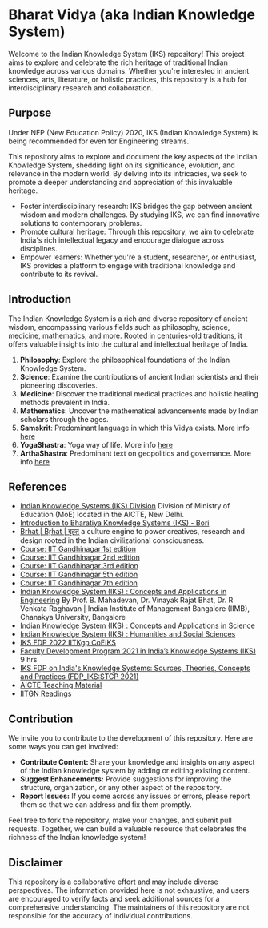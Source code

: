 # Bharat Vidya (aka Indian Knowledge System)

Welcome to the Indian Knowledge System (IKS) repository! This project aims to explore and celebrate the rich heritage of traditional Indian knowledge across various domains. Whether you're interested in ancient sciences, arts, literature, or holistic practices, this repository is a hub for interdisciplinary research and collaboration.

## Purpose
Under NEP (New Education Policy) 2020, IKS (Indian Knowledge System) is being recommended for even for Engineering streams.

This repository aims to explore and document the key aspects of the Indian Knowledge System, shedding light on its significance, evolution, and relevance in the modern world. By delving into its intricacies, we seek to promote a deeper understanding and appreciation of this invaluable heritage.

- Foster interdisciplinary research: IKS bridges the gap between ancient wisdom and modern challenges. By studying IKS, we can find innovative solutions to contemporary problems.
- Promote cultural heritage: Through this repository, we aim to celebrate India's rich intellectual legacy and encourage dialogue across disciplines.
- Empower learners: Whether you're a student, researcher, or enthusiast, IKS provides a platform to engage with traditional knowledge and contribute to its revival.

## Introduction
The Indian Knowledge System is a rich and diverse repository of ancient wisdom, encompassing various fields such as philosophy, science, medicine, mathematics, and more. Rooted in centuries-old traditions, it offers valuable insights into the cultural and intellectual heritage of India.

1. **Philosophy**: Explore the philosophical foundations of the Indian Knowledge System.
2. **Science**: Examine the contributions of ancient Indian scientists and their pioneering discoveries.
3. **Medicine**: Discover the traditional medical practices and holistic healing methods prevalent in India.
4. **Mathematics**: Uncover the mathematical advancements made by Indian scholars through the ages.
5. **Samskrit**: Predominant language in which this Vidya exists. More info [here](./Awesome_samskrit.md)
5. **YogaShastra**: Yoga way of life. More info [here](./Awesome_yogashastra.md)
5. **ArthaShastra**: Predominant text on geopolitics and governance. More info [here](./Awesome_arthashastra.md)

## References
- [Indian Knowledge Systems (IKS) Division](https://iksindia.org/)  Division of Ministry of Education (MoE) located in the AICTE, New Delhi.
- [Introduction to Bharatiya Knowledge Systems (IKS) - Bori](https://bharatvidya.in/courses/enrolled/2460044)
- [Brhat | Bṛhat | बृहत्](https://www.brhat.in/) a culture engine to power creatives, research and design rooted in the Indian civilizational consciousness.
- [Course: IIT Gandhinagar 1st edition](https://www.youtube.com/playlist?list=PLRfu94TCePTtVPR-kC4RpIGIwo7-ViCGP)
- [Course: IIT Gandhinagar 2nd edition](https://www.youtube.com/playlist?list=PLRfu94TCePTtWtu0x145H_63WgoeYickE)
- [Course: IIT Gandhinagar 3rd edition](https://www.youtube.com/playlist?list=PLRfu94TCePTtLuEYSzmJXNYK_EnDSvY3N)
- [Course: IIT Gandhinagar 5th edition](https://www.youtube.com/playlist?list=PLRfu94TCePTu5cSVW9rWkX9-5vn5BDgpZ)
- [Course: IIT Gandhinagar 7th edition](https://www.youtube.com/playlist?list=PLRfu94TCePTt0JaPrZfTiQTNu9dlT-xiB)
- [Indian Knowledge System (IKS) : Concepts and Applications in Engineering](https://onlinecourses.swayam2.ac.in/imb24_mg20/preview) By Prof. B. Mahadevan, Dr. Vinayak Rajat Bhat, Dr. R Venkata Raghavan   |   Indian Institute of Management Bangalore (IIMB), Chanakya University, Bangalore
- [Indian Knowledge System (IKS) : Concepts and Applications in Science](https://onlinecourses.swayam2.ac.in/imb24_mg21/preview)
- [Indian Knowledge System (IKS) : Humanities and Social Sciences](https://onlinecourses.swayam2.ac.in/imb24_mg22/preview)
- [IKS FDP 2022 IITKgp CoEIKS](https://www.youtube.com/playlist?list=PLah-i6t8ZCQC76b9txCybHF9j_9l2kyrF)
- [Faculty Development Program 2021 in India’s Knowledge Systems (IKS)](https://www.youtube.com/watch?v=tip5_-Ep3gA) 9 hrs
- [IKS FDP on India's Knowledge Systems: Sources, Theories, Concepts and Practices (FDP_IKS:STCP 2021)](https://www.youtube.com/watch?v=TvMsKRP6FlQ)
- [AICTE Teaching Material](https://fdp-si.aicte-india.org/SIPTeachMaterialM8.php)
- [IITGN Readings](https://iks.iitgn.ac.in/readings_2016/)

## Contribution

We invite you to contribute to the development of this repository. Here are some ways you can get involved:

- **Contribute Content:** Share your knowledge and insights on any aspect of the Indian knowledge system by adding or editing existing content.
- **Suggest Enhancements:** Provide suggestions for improving the structure, organization, or any other aspect of the repository.
- **Report Issues:** If you come across any issues or errors, please report them so that we can address and fix them promptly.

Feel free to fork the repository, make your changes, and submit pull requests. Together, we can build a valuable resource that celebrates the richness of the Indian knowledge system!

## Disclaimer

This repository is a collaborative effort and may include diverse perspectives. The information provided here is not exhaustive, and users are encouraged to verify facts and seek additional sources for a comprehensive understanding. The maintainers of this repository are not responsible for the accuracy of individual contributions.

